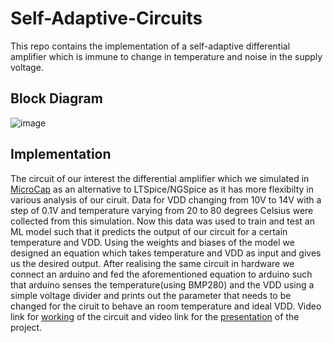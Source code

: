 # Self-Adaptive-Circuits

This repo contains the implementation of a self-adaptive differential amplifier which is immune to change in temperature and noise in the supply voltage. 

## Block Diagram
![image](https://github.com/JeyKeyWrma/Self-Adaptive-Circuits/assets/99319804/07b38049-518e-4150-baaf-361f9eb32a70)

## Implementation
The circuit of our interest the differential amplifier which we simulated in [MicroCap](https://micro-cap.informer.com/12.0/) as an alternative to LTSpice/NGSpice as it has more flexibilty in various analysis of our ciruit. Data for VDD changing from 10V to 14V with a step of 0.1V and temperature varying from 20 to 80 degrees Celsius were collected from this simulation. Now this data was used to train and test an ML model such that it predicts the output of our circuit for a certain temperature and VDD. Using the weights and biases of the model we designed an equation which takes temperature and VDD as input and gives us the desired output. After realising the same circuit in hardware we connect an arduino and fed the aforementioned equation to arduino such that arduino senses the temperature(using BMP280) and the VDD using a simple voltage divider and prints out the parameter that needs to be changed for the ciruit to behave an room temperature and ideal VDD.
Video link for [working](https://iiitaphyd-my.sharepoint.com/:v:/g/personal/jampana_varma_research_iiit_ac_in/Ef-_5KQI8cBCnni4c2mKFqIBfrzSuu50ntmASUeO7L3oBA?e=kpyeh6https://iiitaphyd-my.sharepoint.com/:v:/g/personal/jampana_varma_research_iiit_ac_in/Ef-_5KQI8cBCnni4c2mKFqIBfrzSuu50ntmASUeO7L3oBA?e=kpyeh6) of the circuit and video link for the [presentation](https://iiitaphyd-my.sharepoint.com/:v:/g/personal/jampana_varma_research_iiit_ac_in/EeFJnxp_LBBPqry9RLIxjygBzmHgjGTutIkJa1In4_B2mA?e=uOcGpS) of the project.
